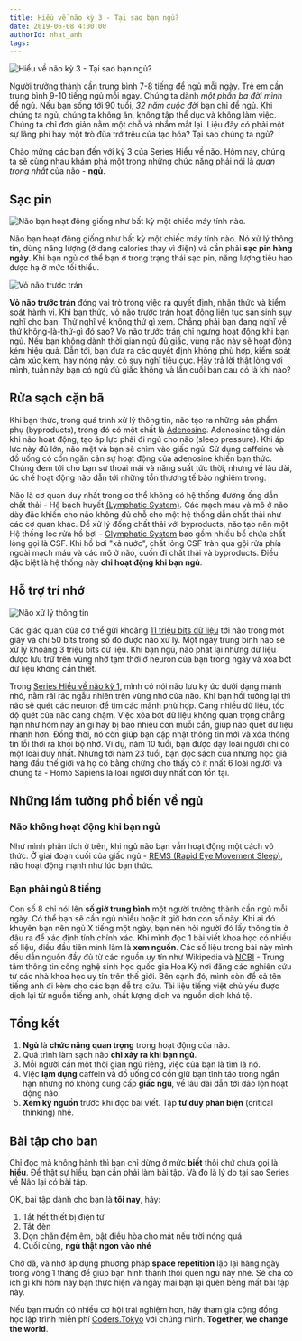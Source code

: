 ```yaml
---
title: Hiểu về não kỳ 3 - Tại sao bạn ngủ?
date: 2019-06-08 4:00:00
authorId: nhat_anh
tags:
---
```


![Hiểu về não kỳ 3 - Tại sao bạn ngủ?](https://res.cloudinary.com/djeghcumw/image/upload/v1559937526/blog/why-do-we-sleep.png)

Người trưởng thành cần trung bình 7-8 tiếng để ngủ mỗi ngày. Trẻ em cần trung bình 9-10 tiếng ngủ mỗi ngày. Chúng ta dành _một phần ba đời mình_ để ngủ. Nếu bạn sống tới 90 tuổi, _32 năm cuộc đời_ bạn chỉ để ngủ. Khi chúng ta ngủ, chúng ta không ăn, không tập thể dục và không làm việc. Chúng ta chỉ đơn giản nằm một chỗ và nhắm mắt lại. Liệu đây có phải một sự lãng phí hay một trò đùa trớ trêu của tạo hóa? Tại sao chúng ta ngủ?

<!-- more -->

Chào mừng các bạn đến với kỳ 3 của Series Hiểu về não. Hôm nay, chúng ta sẽ cùng nhau khám phá một trong những chức năng phải nói là _quan trọng nhất_ của não - **ngủ**.

## Sạc pin

![Não bạn hoạt động giống như bất kỳ một chiếc máy tính nào.](https://res.cloudinary.com/djeghcumw/image/upload/v1559937526/blog/low-battery.png)

Não bạn hoạt động giống như bất kỳ một chiếc máy tính nào. Nó xử lý thông tin, dùng năng lượng (ở dạng calories thay vì điện) và cần phải **sạc pin hàng ngày**. Khi bạn ngủ cơ thể bạn ở trong trạng thái sạc pin, năng lượng tiêu hao được hạ ở mức tối thiểu.

![Vỏ não trước trán](https://res.cloudinary.com/djeghcumw/image/upload/v1559937526/blog/prefrontal-cortex.png)

**Vỏ não trước trán** đóng vai trò trong việc ra quyết định, nhận thức và kiểm soát hành vi. Khi bạn thức, vỏ não trước trán hoạt động liên tục sản sinh suy nghĩ cho bạn. Thử nghĩ về không thứ gì xem. Chẳng phải bạn đang nghĩ về thứ không-là-thứ-gì đó sao? Vỏ não trước trán chỉ ngưng hoạt động khi bạn ngủ. Nếu bạn không dành thời gian ngủ đủ giấc, vùng não này sẽ hoạt động kém hiệu quả. Dẫn tới, bạn đưa ra các quyết định không phù hợp, kiểm soát cảm xúc kém, hay nóng nảy, có suy nghĩ tiêu cực. Hãy trả lời thật lòng với mình, tuần này bạn có ngủ đủ giấc không và lần cuối bạn cau có là khi nào?

## Rửa sạch cặn bã

Khi bạn thức, trong quá trình xử lý thông tin, não tạo ra những sản phẩm phụ (byproducts), trong đó có một chất là [Adenosine](https://en.wikipedia.org/wiki/Adenosine). Adenosine tăng dần khi não hoạt động, tạo áp lực phải đi ngủ cho não (sleep pressure). Khi áp lực này đủ lớn, não mệt và bạn sẽ chìm vào giấc ngủ. Sử dụng caffeine và đồ uống có cồn ngăn cản sự hoạt động của adenosine khiến bạn thức. Chúng đem tới cho bạn sự thoải mái và năng suất tức thời, nhưng về lâu dài, ức chế hoạt động não dẫn tới những tổn thương tế bào nghiêm trọng.

Não là cơ quan duy nhất trong cơ thể không có hệ thống đường ống dẫn chất thải - Hệ bạch huyết [(Lymphatic System)](https://vi.wikipedia.org/wiki/H%E1%BB%87_b%E1%BA%A1ch_huy%E1%BA%BFt). Các mạch máu và mô ở não dày đặc khiến cho não không đủ chỗ cho một hệ thống dẫn chất thải như các cơ quan khác. Để xử lý đống chất thải với byproducts, não tạo nên một Hệ thống lọc rửa hồ bơi - [Glymphatic System](https://www.ncbi.nlm.nih.gov/pmc/articles/PMC4636982/) bao gồm nhiều bể chứa chất lỏng gọi là CSF. Khi hồ bơi "xả nước", chất lỏng CSF tràn qua gội rửa phía ngoài mạch máu và các mô ở não, cuốn đi chất thải và byproducts. Điều đặc biệt là hệ thống này **chỉ hoạt động khi bạn ngủ**.

## Hỗ trợ trí nhớ

![Não xử lý thông tin](https://res.cloudinary.com/djeghcumw/image/upload/v1559937526/blog/brain-process-information.png)

Các giác quan của cơ thể gửi khoảng [11 triệu bits dữ liệu](https://www.britannica.com/science/information-theory/Physiology) tới não trong một giây và chỉ 50 bits trong số đó được não xử lý. Một ngày trung bình não sẽ xử lý khoảng 3 triệu bits dữ liệu. Khi bạn ngủ, não phát lại những dữ liệu được lưu trữ trên vùng nhớ tạm thời ở neuron của bạn trong ngày và xóa bớt dữ liệu không cần thiết.

Trong [Series Hiểu về não kỳ 1](https://coders.tokyo/2019/06/10/Hieu-ve-nao-ky-1-tri-nho-hoat-dong-nhu-the-nao/), mình có nói não lưu ký ức dưới dạng mảnh nhỏ, nằm rải rác ngẫu nhiên trên vùng nhớ của não. Khi bạn hồi tưởng lại thì não sẽ quét các neuron để tìm các mảnh phù hợp. Càng nhiều dữ liệu, tốc độ quét của não càng chậm. Việc xóa bớt dữ liệu không quan trọng chẳng hạn như hôm nay ăn gì hay bị bao nhiêu con muỗi cắn, giúp não quét dữ liệu nhanh hơn. Đồng thời, nó còn giúp bạn cập nhật thông tin mới và xóa thông tin lỗi thời ra khỏi bộ nhớ. Ví dụ, năm 10 tuổi, bạn được dạy loài người chỉ có một loài duy nhất. Nhưng tới năm 23 tuổi, bạn đọc sách của những học giả hàng đầu thế giới và họ có bằng chứng cho thấy có ít nhất 6 loài người và chúng ta - Homo Sapiens là loài người duy nhất còn tồn tại.

## Những lầm tưởng phổ biến về ngủ

### Não không hoạt động khi bạn ngủ

Như mình phân tích ở trên, khi ngủ não bạn vẫn hoạt động một cách vô thức. Ở giai đoạn cuối của giấc ngủ - [REMS (Rapid Eye Movement Sleep)](https://vi.wikipedia.org/wiki/Gi%E1%BA%A5c_ng%E1%BB%A7_m%E1%BA%AFt_chuy%E1%BB%83n_%C4%91%E1%BB%99ng_nhanh), não hoạt động mạnh như lúc bạn thức.

### Bạn phải ngủ 8 tiếng

Con số 8 chỉ nói lên **số giờ trung bình** một người trưởng thành cần ngủ mỗi ngày. Có thể bạn sẽ cần ngủ nhiều hoặc ít giờ hơn con số này. Khi ai đó khuyên bạn nên ngủ X tiếng một ngày, bạn nên hỏi người đó lấy thông tin ở đâu ra để xác định tính chính xác. Khi mình đọc 1 bài viết khoa học có nhiều số liệu, điều đầu tiên mình làm là **xem nguồn**. Các số liệu trong bài này mình đều dẫn nguồn đầy đủ từ các nguồn uy tín như Wikipedia và [NCBI](https://www.ncbi.nlm.nih.gov/) - Trung tâm thông tin công nghệ sinh học quốc gia Hoa Kỳ nơi đăng các nghiên cứu từ các nhà khoa học uy tín trên thế giới. Bên cạnh đó, mình còn để cả tên tiếng anh đi kèm cho các bạn dễ tra cứu. Tài liệu tiếng việt chủ yếu được dịch lại từ nguồn tiếng anh, chất lượng dịch và nguồn dịch khá tệ.

## Tổng kết

1. **Ngủ** là **chức năng quan trọng** trong hoạt động của não.
2. Quá trình làm sạch não **chỉ xảy ra khi bạn ngủ**.
3. Mỗi người cần một thời gian ngủ riêng, việc của bạn là tìm là nó.
4. Việc **lạm dụng** caffein và đồ uống có cồn giữ bạn tỉnh táo trong ngắn hạn nhưng nó không cung cấp **giấc ngủ**, về lâu dài dẫn tới đảo lộn hoạt động não.
5. **Xem kỹ nguồn** trước khi đọc bài viết. Tập **tư duy phản biện** (critical thinking) nhé.

## Bài tập cho bạn

Chỉ đọc mà không hành thì bạn chỉ dừng ở mức **biết** thôi chứ chưa gọi là **hiểu**. Để thật sự hiểu, bạn cần phải làm bài tập. Và đó là lý do tại sao Series về Não lại có bài tập.

OK, bài tập dành cho bạn là **tối nay**, hãy:

1. Tắt hết thiết bị điện tử
2. Tắt đèn
3. Dọn chăn đệm êm, bật điều hòa cho mát nếu trời nóng quá
4. Cuối cùng, **ngủ thật ngon vào nhé**

Chờ đã, và nhớ áp dụng phương pháp **space repetition** lặp lại hàng ngày trong vòng 1 tháng để giúp bạn hình thành thói quen ngủ này nhé. Sẽ chả có ích gì khi hôm nay bạn thực hiện và ngày mai bạn lại quên béng mất bài tập này.

Nếu bạn muốn có nhiều cơ hội trải nghiệm hơn, hãy tham gia cộng đồng học lập trình miễn phí [Coders.Tokyo](https://school.coders.tokyo/) với chúng mình. **Together, we change the world**.
